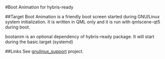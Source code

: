 #Boot Animation for hybris-ready

##Target
Boot Animation is a friendly boot screen started during GNU/Linux system initialization.
It is written in QML only and it is run with qmlscene-qt5 during boot.

bootanim is an optional dependency of hybris-ready package.
It will start during the basic.target (systemd)

##Links
See [gnulinux_support](https://github.com/mickybart/gnulinux_support) project.

